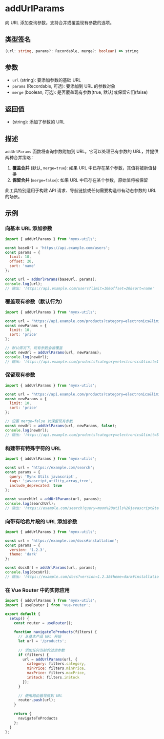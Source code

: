 # addUrlParams

向 URL 添加查询参数，支持合并或覆盖现有参数的选项。

## 类型签名

```typescript
(url: string, params?: Recordable, merge?: boolean) => string
```

## 参数

- `url` (string): 要添加参数的基础 URL
- `params` (Recordable, 可选): 要添加到 URL 的参数对象
- `merge` (boolean, 可选): 是否覆盖现有参数(true, 默认)或保留它们(false)

## 返回值

- (string): 添加了参数的 URL

## 描述

`addUrlParams` 函数将查询参数附加到 URL。它可以处理已有参数的 URL，并提供两种合并策略：

1. **覆盖合并** (默认, `merge=true`): 如果 URL 中已存在某个参数，其值将被新值替换
2. **保留合并** (`merge=false`): 如果 URL 中已存在某个参数，原始值将被保留

此工具特别适用于构建 API 请求、导航链接或任何需要构造带有动态参数的 URL 的场景。

## 示例

### 向基本 URL 添加参数

```js
import { addUrlParams } from 'mynx-utils';

const baseUrl = 'https://api.example.com/users';
const params = {
  limit: 10,
  offset: 20,
  sort: 'name'
};

const url = addUrlParams(baseUrl, params);
console.log(url);
// 输出: 'https://api.example.com/users?limit=10&offset=20&sort=name'
```

### 覆盖现有参数（默认行为）

```js
import { addUrlParams } from 'mynx-utils';

const url = 'https://api.example.com/products?category=electronics&limit=5';
const newParams = {
  limit: 10,
  sort: 'price'
};

// 默认情况下，现有参数会被覆盖
const newUrl = addUrlParams(url, newParams);
console.log(newUrl);
// 输出: 'https://api.example.com/products?category=electronics&limit=10&sort=price'
```

### 保留现有参数

```js
import { addUrlParams } from 'mynx-utils';

const url = 'https://api.example.com/products?category=electronics&limit=5';
const newParams = {
  limit: 10,
  sort: 'price'
};

// 设置 merge=false 以保留现有参数
const newUrl = addUrlParams(url, newParams, false);
console.log(newUrl);
// 输出: 'https://api.example.com/products?category=electronics&limit=5&sort=price'
```

### 构建带有特殊字符的 URL

```js
import { addUrlParams } from 'mynx-utils';

const url = 'https://example.com/search';
const params = {
  query: 'Mynx Utils javascript',
  tags: 'javascript,utility,array,tree',
  include_deprecated: true
};

const searchUrl = addUrlParams(url, params);
console.log(searchUrl);
// 输出: 'https://example.com/search?query=moon%20utils%20javascript&tags=javascript%2Cutility%2Carray%2Ctree&include_deprecated=true'
```

### 向带有哈希片段的 URL 添加参数

```js
import { addUrlParams } from 'mynx-utils';

const url = 'https://example.com/docs#installation';
const params = {
  version: '1.2.3',
  theme: 'dark'
};

const docsUrl = addUrlParams(url, params);
console.log(docsUrl);
// 输出: 'https://example.com/docs?version=1.2.3&theme=dark#installation'
```

### 在 Vue Router 中的实际应用

```js
import { addUrlParams } from 'mynx-utils';
import { useRouter } from 'vue-router';

export default {
  setup() {
    const router = useRouter();
    
    function navigateToProducts(filters) {
      // 从基本产品 URL 开始
      let url = '/products';
      
      // 添加任何当前的过滤参数
      if (filters) {
        url = addUrlParams(url, {
          category: filters.category,
          minPrice: filters.minPrice,
          maxPrice: filters.maxPrice,
          inStock: filters.inStock
        });
      }
      
      // 使用路由器导航到 URL
      router.push(url);
    }
    
    return {
      navigateToProducts
    };
  }
}; 